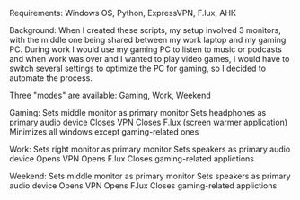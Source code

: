 Requirements: Windows OS, Python, ExpressVPN, F.lux, AHK

Background: When I created these scripts, my setup involved 3 monitors, with the middle one being shared between my work laptop and my gaming PC. During work I would use my gaming PC to listen to music or podcasts and when work was over and I wanted to play video games, I would have to switch several settings to optimize the PC for gaming, so I decided to automate the process.

Three "modes" are available:
Gaming, Work, Weekend

Gaming:
  Sets middle monitor as primary monitor
  Sets headphones as primary audio device
  Closes VPN
  Closes F.lux (screen warmer application)
  Minimizes all windows except gaming-related ones

Work:
  Sets right monitor as primary monitor
  Sets speakers as primary audio device
  Opens VPN
  Opens F.lux
  Closes gaming-related applictions
  
Weekend:
  Sets middle monitor as primary monitor
  Sets speakers as primary audio device
  Opens VPN
  Opens F.lux
  Closes gaming-related applictions

